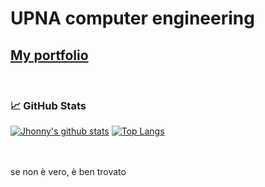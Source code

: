 # UPNA computer engineering <br>
## [My portfolio](https://jhonnyfc.github.io/)

<br>

### 📈 GitHub Stats

[![Jhonny's github stats](https://github-readme-stats.wasabeef.vercel.app/api?username=jhonnyfc&show_icons=true&line_height=21&show_icons=true&theme=vue&hide_border=true)](https://github.com/jhonnyfc/github-readme-stats)
[![Top Langs](https://github-readme-stats.vercel.app/api/top-langs/?username=jhonnyfc&show_icons=true&layout=compact&theme=vue&hide_border=true)](https://github.com/jhonnyfc/github-readme-stats)

<br> <br>
se non è vero, è ben trovato
